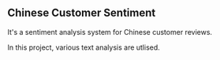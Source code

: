 ## Chinese Customer Sentiment

It's a sentiment analysis system for Chinese customer reviews. 

In this project, various text analysis are utlised.
